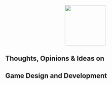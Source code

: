 <center>
<img src="/images/no-right-answers-logo.png" width="128" height="128">
</center>

## Thoughts, Opinions & Ideas on
## Game Design and Development
<br>
<br>